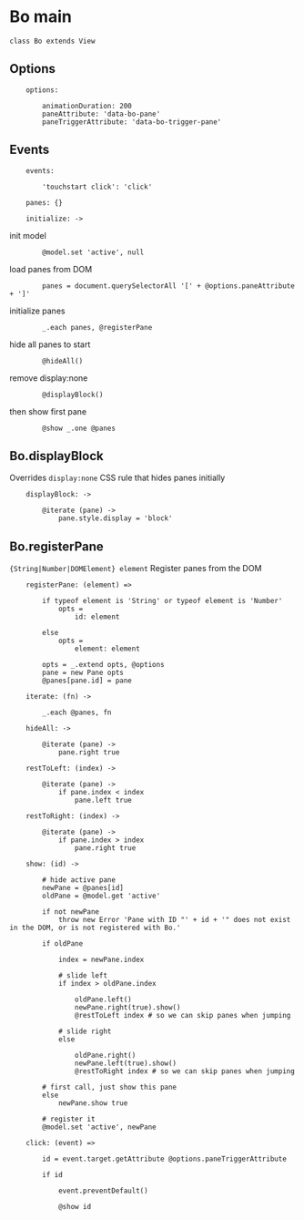 # Bo main

	class Bo extends View

## Options

		options:

			animationDuration: 200
			paneAttribute: 'data-bo-pane'
			paneTriggerAttribute: 'data-bo-trigger-pane'

## Events

		events:

			'touchstart click': 'click'

		panes: {}

		initialize: ->

init model

			@model.set 'active', null

load panes from DOM

			panes = document.querySelectorAll '[' + @options.paneAttribute + ']'

initialize panes

			_.each panes, @registerPane

hide all panes to start

			@hideAll()

remove display:none

			@displayBlock()

then show first pane
			
			@show _.one @panes

## Bo.displayBlock
Overrides `display:none` CSS rule that hides panes initially

		displayBlock: ->

			@iterate (pane) ->
				pane.style.display = 'block'

## Bo.registerPane
`{String|Number|DOMElement} element`
Register panes from the DOM

		registerPane: (element) =>

			if typeof element is 'String' or typeof element is 'Number'
				opts =
					id: element

			else
				opts =
					element: element

			opts = _.extend opts, @options
			pane = new Pane opts
			@panes[pane.id] = pane

		iterate: (fn) ->

			_.each @panes, fn

		hideAll: ->

			@iterate (pane) ->
				pane.right true

		restToLeft: (index) ->

			@iterate (pane) ->
				if pane.index < index
					pane.left true

		restToRight: (index) ->

			@iterate (pane) ->
				if pane.index > index
					pane.right true

		show: (id) ->

			# hide active pane
			newPane = @panes[id]
			oldPane = @model.get 'active'

			if not newPane
				throw new Error 'Pane with ID "' + id + '" does not exist in the DOM, or is not registered with Bo.'

			if oldPane

				index = newPane.index

				# slide left
				if index > oldPane.index
					
					oldPane.left()
					newPane.right(true).show()
					@restToLeft index # so we can skip panes when jumping

				# slide right
				else

					oldPane.right()
					newPane.left(true).show()
					@restToRight index # so we can skip panes when jumping

			# first call, just show this pane
			else
				newPane.show true

			# register it
			@model.set 'active', newPane

		click: (event) =>

			id = event.target.getAttribute @options.paneTriggerAttribute

			if id

				event.preventDefault()

				@show id